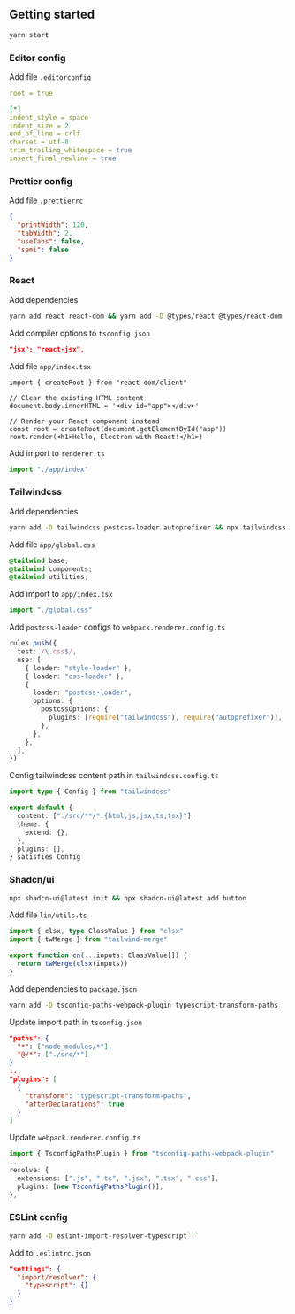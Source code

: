 ## Getting started

```bash
yarn start
```

### Editor config

Add file `.editorconfig`

```yaml
root = true

[*]
indent_style = space
indent_size = 2
end_of_line = crlf
charset = utf-8
trim_trailing_whitespace = true
insert_final_newline = true
```

### Prettier config

Add file `.prettierrc`

```json
{
  "printWidth": 120,
  "tabWidth": 2,
  "useTabs": false,
  "semi": false
}
```

### React

Add dependencies

```bash
yarn add react react-dom && yarn add -D @types/react @types/react-dom
```

Add compiler options to `tsconfig.json`

```json
"jsx": "react-jsx",
```

Add file `app/index.tsx`

```tsx
import { createRoot } from "react-dom/client"

// Clear the existing HTML content
document.body.innerHTML = '<div id="app"></div>'

// Render your React component instead
const root = createRoot(document.getElementById("app"))
root.render(<h1>Hello, Electron with React!</h1>)
```

Add import to `renderer.ts`

```ts
import "./app/index"
```

### Tailwindcss

Add dependencies

```bash
yarn add -D tailwindcss postcss-loader autoprefixer && npx tailwindcss init --ts -p
```

Add file `app/global.css`

```css
@tailwind base;
@tailwind components;
@tailwind utilities;
```

Add import to `app/index.tsx`

```ts
import "./global.css"
```

Add `postcss-loader` configs to `webpack.renderer.config.ts`

```ts
rules.push({
  test: /\.css$/,
  use: [
    { loader: "style-loader" },
    { loader: "css-loader" },
    {
      loader: "postcss-loader",
      options: {
        postcssOptions: {
          plugins: [require("tailwindcss"), require("autoprefixer")],
        },
      },
    },
  ],
})
```

Config tailwindcss content path in `tailwindcss.config.ts`

```ts
import type { Config } from "tailwindcss"

export default {
  content: ["./src/**/*.{html,js,jsx,ts,tsx}"],
  theme: {
    extend: {},
  },
  plugins: [],
} satisfies Config
```

### Shadcn/ui

```bash
npx shadcn-ui@latest init && npx shadcn-ui@latest add button
```

Add file `lin/utils.ts`

```ts
import { clsx, type ClassValue } from "clsx"
import { twMerge } from "tailwind-merge"

export function cn(...inputs: ClassValue[]) {
  return twMerge(clsx(inputs))
}
```

Add dependencies to `package.json`

```bash
yarn add -D tsconfig-paths-webpack-plugin typescript-transform-paths
```

Update import path in `tsconfig.json`

```json
"paths": {
  "*": ["node_modules/*"],
  "@/*": ["./src/*"]
}
...
"plugins": [
  {
    "transform": "typescript-transform-paths",
    "afterDeclarations": true
  }
]
```

Update `webpack.renderer.config.ts`

```ts
import { TsconfigPathsPlugin } from "tsconfig-paths-webpack-plugin"
...
resolve: {
  extensions: [".js", ".ts", ".jsx", ".tsx", ".css"],
  plugins: [new TsconfigPathsPlugin()],
},
```

### ESLint config

````bash
yarn add -D eslint-import-resolver-typescript```
````

Add to `.eslintrc.json`

```json
"settings": {
  "import/resolver": {
    "typescript": {}
  }
}
```
